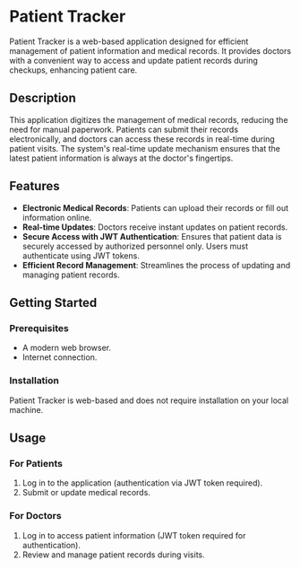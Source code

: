 
# Patient Tracker

Patient Tracker is a web-based application designed for efficient management of patient information and medical records. It provides doctors with a convenient way to access and update patient records during checkups, enhancing patient care.

## Description

This application digitizes the management of medical records, reducing the need for manual paperwork. Patients can submit their records electronically, and doctors can access these records in real-time during patient visits. The system's real-time update mechanism ensures that the latest patient information is always at the doctor's fingertips.

## Features

- **Electronic Medical Records**: Patients can upload their records or fill out information online.
- **Real-time Updates**: Doctors receive instant updates on patient records.
- **Secure Access with JWT Authentication**: Ensures that patient data is securely accessed by authorized personnel only. Users must authenticate using JWT tokens.
- **Efficient Record Management**: Streamlines the process of updating and managing patient records.

## Getting Started

### Prerequisites

- A modern web browser.
- Internet connection.

### Installation

Patient Tracker is web-based and does not require installation on your local machine.

## Usage

### For Patients
1. Log in to the application (authentication via JWT token required).
2. Submit or update medical records.

### For Doctors
1. Log in to access patient information (JWT token required for authentication).
2. Review and manage patient records during visits.



